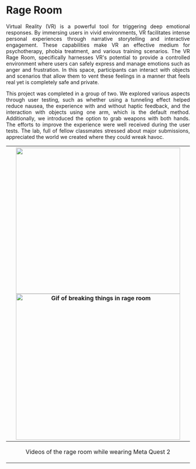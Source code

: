# Rage Room
<p align="justify">
Virtual Reality (VR) is a powerful tool for triggering deep emotional responses. By immersing users in vivid environments, VR facilitates intense personal experiences through narrative storytelling and interactive engagement. These capabilities make VR an effective medium for psychotherapy, phobia treatment, and various training scenarios.
The VR Rage Room, specifically harnesses VR's potential to provide a controlled environment where users can safely express and manage emotions such as anger and frustration. In this space, participants can interact with objects and scenarios that allow them to vent these feelings in a manner that feels real yet is completely safe and private.
</p>

<p align="justify">
This project was completed in a group of two. We explored various aspects through user testing, such as whether using a tunneling effect helped reduce nausea, the experience with and without haptic feedback, and the interaction with objects using one arm, which is the default method. Additionally, we introduced the option to grab weapons with both hands. The efforts to improve the experience were well received during the user tests. The lab, full of fellow classmates stressed about major submissions, appreciated the world we created where they could wreak havoc.
</p>

|  <img  src="https://github.com/SharonGomez/rage-room/blob/main/Demos/slash-it.gif" width="450" height="400" />  <img  src="https://github.com/SharonGomez/rage-room/blob/main/Demos/break-it.gif" alt="Gif of breaking things in rage room" width="450" height="400" /> |
|:--:| 
| <p align="center"> Videos of the rage room while wearing Meta Quest 2</p>|
